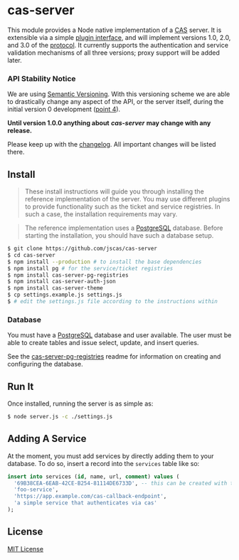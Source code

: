 # cas-server

This module provides a Node native implementation of a [CAS][cas] server. It is
extensible via a simple [plugin interface](md/Plugins.md), and will implement
versions 1.0, 2.0, and 3.0 of the [protocol][casp]. It currently supports
the authentication and service validation mechanisms of all three versions;
proxy support will be added later.

[cas]: http://jasig.github.io/cas/4.1.x/index.html
[casp]: https://github.com/Jasig/cas/blob/master/cas-server-documentation/protocol/CAS-Protocol-Specification.md

### API Stability Notice

We are using [Semantic Versioning][semver]. With this versioning scheme we are
able to drastically change any aspect of the API, or the server itself, during
the initial version 0 development ([point 4][p4]).

**Until version 1.0.0 anything about** ***cas-server*** **may change with any release.**

Please keep up with the [changelog](Changelog.md). All important changes will
be listed there.

[semver]: http://semver.org/
[p4]: http://semver.org/#spec-item-4

## Install

> These install instructions will guide you through installing the reference
> implementation of the server. You may use different plugins to provide
> functionality such as the ticket and service registries. In such a case, the
> installation requirements may vary.

> The reference implementation uses a [PostgreSQL][postgres] database.
> Before starting the installation, you should have such a database setup.

```bash
$ git clone https://github.com/jscas/cas-server
$ cd cas-server
$ npm install --production # to install the base dependencies
$ npm install pg # for the service/ticket registries
$ npm install cas-server-pg-registries
$ npm install cas-server-auth-json
$ npm install cas-server-theme
$ cp settings.example.js settings.js
$ # edit the settings.js file according to the instructions within
```

[postgres]: https://www.postgresql.org/
[dbschema]: https://github.com/jscas/cas-server-db-schema
[schemaread]: https://github.com/jscas/cas-server-db-schema/Readme.md

### Database

You must have a [PostgreSQL][postgres] database and user available. The user
must be able to create tables and issue select, update, and insert queries.

See the [cas-server-pg-registries][pg-registries] readme for information on
creating and configuring the database.

[pg-registries]: https://github.com/jscas/cas-server-pg-registries

## Run It

Once installed, running the server is as simple as:

```bash
$ node server.js -c ./settings.js
```

## Adding A Service

At the moment, you must add services by directly adding them to your database.
To do so, insert a record into the `services` table like so:

```sql
insert into services (id, name, url, comment) values (
  '69B38CEA-6EAB-42CE-B254-81114DE6733D', -- this can be created with the cli tool `uuidgen`
  'foo-service',
  'https://app.example.com/cas-callback-endpoint',
  'a simple service that authenticates via cas'
);
```

## License

[MIT License](http://jsumners.mit-license.org/)
